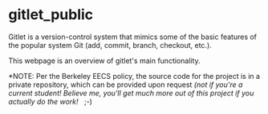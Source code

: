 # gitlet_public
Gitlet is a version-control system that mimics some of the basic features of the popular system Git (add, commit, branch, checkout, etc.).

This webpage is an overview of gitlet's main functionality.

*NOTE: Per the Berkeley EECS policy, the source code for the project is in a private repository, which can be provided upon request *(not if you're a current student! Believe me, you'll get much more out of this project if you actually do the work!* &nbsp; ;-)